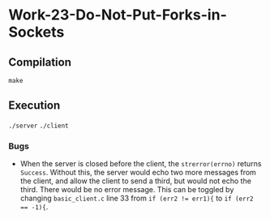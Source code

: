 # Work-23-Do-Not-Put-Forks-in-Sockets

## Compilation
`make`

## Execution
`./server`
`./client`

### Bugs
- When the server is closed before the client, the `strerror(errno)` returns `Success`. Without this, the server would echo two more messages from the client, and allow the client to send a third, but would not echo the third. There would be no error message. This can be toggled by changing `basic_client.c` line 33 from `if (err2 != err1){` to `if (err2 == -1){`.
